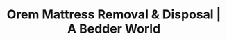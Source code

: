 ---
layout: location.njk
title: "Orem Mattress Removal & Disposal | A Bedder World"
description: "Professional mattress removal in Orem, Utah. Family-friendly specialists serving university students, tech families, and growing communities. Next-day service for Utah County's fifth-largest city."
permalink: "/mattress-removal/utah/provo/orem/"
city: "Orem"
state: "Utah"
stateAbbr: "UT"
stateSlug: "utah"
tier: 2
parentMetro: "provo"
coordinates: 
  lat: 40.2677
  lng: -111.6947
pricing:
  startingPrice: 115
  single: 115
  queen: 145
  king: 170
  boxSpring: 25
zipCodes: ["84057", "84058", "84097", "84604"]
neighborhoods: [
  {
    "name": "Orem North",
    "zipCodes": ["84057"]
  },
  {
    "name": "University Place", 
    "zipCodes": ["84058"]
  },
  {
    "name": "Geneva Heights",
    "zipCodes": ["84097"]
  },
  {
    "name": "Suncrest",
    "zipCodes": ["84097"]
  },
  {
    "name": "Cascade Neighborhood",
    "zipCodes": ["84057"]
  },
  {
    "name": "Sharon",
    "zipCodes": ["84604"]
  },
  {
    "name": "Hillcrest",
    "zipCodes": ["84604"]
  },
  {
    "name": "Stonewood",
    "zipCodes": ["84058"]
  },
  {
    "name": "Lakeridge",
    "zipCodes": ["84058"]
  },
  {
    "name": "Aspen Neighborhood",
    "zipCodes": ["84604"]
  }
]
nearbyCities: [
  {
    "name": "Provo",
    "slug": "provo", 
    "distance": 4,
    "isSuburb": false
  }
]
reviews:
  count: 134
  featured:
    - author: "Michael T."
      rating: 5
      text: "University area pickup was perfect timing between classes. Quick, professional, and priced right for students."
    - author: "Sarah & David L."
      rating: 5
      text: "Five kids meant five mattresses to replace. They handled our crazy schedule and got everything done in one trip. Lifesavers!"
    - author: "Jennifer M."
      rating: 4
      text: "Moved to Suncrest and needed our old king mattress gone before the new one arrived. Same-day service saved us."
    - author: "Ryan"
      rating: 5
      text: "Tech guy here - appreciate efficiency. Booked online, confirmed next day, done by noon. No hassles, fair price."
    - author: "Katie & Mark"
      rating: 5
      text: "Our apartment complex made disposal impossible. These guys navigated the parking and stairs like pros."
    - author: "Carlos R."
      rating: 4
      text: "Been putting this off for months. Finally called and wish I'd done it sooner. Much easier than trying to haul it myself."

pageContent:
  heroDescription: "Next-day mattress pickup throughout Orem, Utah. Professional removal for university families, tech professionals, and growing households. Over 1 million mattresses recycled nationwide - serving Utah County's family capital."

  aboutService: "A Bedder World transforms mattress disposal for Utah's fifth-largest city with professional removal service designed specifically for Orem's unique blend of university life, tech innovation, and family growth. While other cities struggle with municipal limitations, Orem residents face the additional challenge of NO municipal mattress pickup whatsoever - forcing residents to navigate North Pointe transfer station fees, weekend-only hours, and personal transportation requirements that conflict with busy university schedules and family obligations. Our next-day pickup service eliminates the frustration of loading mattresses into inadequate vehicles, waiting for transfer station availability, and paying disposal fees on top of transportation costs. We've mastered Orem's distinctive logistics challenges: navigating high-density apartment complexes near UVU, coordinating around student move-out cycles, accessing mountain-view neighborhoods like Suncrest with narrow winding roads, and serving tech professionals who value efficient, hassle-free solutions. From University Place shopping district to Geneva Heights mountain communities, our specialized equipment handles any mattress size and access challenge while our flat-rate pricing covers complete removal regardless of location difficulty or mattress condition. With over 1 million mattresses recycled nationwide, we provide the reliable, family-friendly service that honors Orem's reputation as 'Family City USA' while supporting the environmental responsibility expected by residents who chose this community for its proximity to both educational opportunity and outdoor recreation."

  serviceAreasIntro: "Professional mattress pickup throughout Orem's university districts, family neighborhoods, and mountain communities:"

  regulationsCompliance: "Orem residents face unique disposal challenges with municipal services through Waste Management that exclude mattress pickup entirely, requiring personal transport to North Pointe Solid Waste transfer station with weekend-only hours 8AM-4PM Saturday, 12PM-4PM Sunday that conflict with Utah County's busiest family and student schedules, plus disposal fees of $15-18 per mattress that accumulate for growing households in this family-focused community of 97,883 residents. The current system's limitations particularly challenge Orem's distinctive population including 45% of households with children under 18 requiring frequent furniture upgrades, university students managing semester move-outs without adequate transportation, tech professionals working innovative schedules that don't align with weekend-only facility hours, and young families (median age 26.5) juggling multiple children's needs with disposal logistics. These constraints create significant difficulties for Orem's unique community managing student housing transitions, apartment complex disposal restrictions affecting 21.83% of residents in large complexes, and the practical needs of Utah County's most family-oriented city where convenience matters more than DIY solutions. Our professional service eliminates these municipal limitations with next-day availability that bypasses weekend-only transfer station schedules, door-to-door convenience that serves busy families and students, flexible timing that accommodates diverse work and school schedules, and reliable disposal that matches the efficiency standards expected in Utah's premier family-and-innovation community."

  environmentalImpact: "Our Orem service diverts 85% of mattress materials from North Pointe transfer station and regional landfills through certified Utah recycling networks, supporting environmental stewardship that aligns with this educated community's commitment to sustainable innovation and the conservation values that complement Orem's proximity to Utah Lake recreation and Wasatch Mountain wilderness areas. After serving university families, tech professionals, student housing communities, and mountain neighborhood residents throughout Orem, we've recycled 12,100 mattresses (484,000 pounds) contributing to Utah County's waste reduction initiatives and supporting the environmental responsibility expected by residents who value both educational excellence and outdoor recreation access. This regional processing reduces transportation emissions while supporting Utah's circular economy including steel reclamation for manufacturing, foam reprocessing for furniture production, and textile recovery serving the area's innovation-and-family-based economy from technology development to educational services, maintaining the environmental stewardship that helps Orem maintain its reputation as a responsible family community that balances rapid growth with conservation of the natural resources and recreational access that define life in Utah County's premier family-and-university destination."

  howItWorksScheduling: "Family-and-student-friendly scheduling designed for Orem's unique blend of university life, tech innovation, and family growth patterns. We coordinate around semester schedules, family routines, tech work demands, and the practical service expectations of Utah County's most family-focused community."

  howItWorksService: "Our team specializes in Orem's distinctive combination of educational excellence and family values. We accommodate student move-out timelines seamlessly, handle apartment complex access challenges professionally, coordinate around busy family schedules reliably, navigate mountain neighborhood access respectfully, and deliver the quality service that honors both the innovation standards and family-focused values that define life in Utah's premier family-and-university community."

  howItWorksDisposal: "Licensed transport to certified Utah recycling facilities where materials support regional sustainability programs and environmental standards that reflect both family community values and the conservation heritage of residents who chose Orem for its proximity to Utah Lake recreation and Wasatch Mountain wilderness. Steel springs and foam components contribute to the regional circular economy while supporting Orem's role as Utah County's family capital, maintaining the environmental stewardship that helped this community earn its 'Family City USA' designation and become a model for sustainable growth that balances educational opportunity with family housing needs and conservation of the recreational resources that make Orem a premier Utah County destination."

  sidebarStats:
    mattressesRemoved: "12100"

faqs:
  - question: "How quickly can you remove my mattress in Orem?"
    answer: "We provide next-day pickup throughout Orem including University Place, Geneva Heights, Suncrest, Orem North, and all neighborhoods from student housing districts to mountain communities. Flexible scheduling accommodates family schedules, university timing, and tech work demands."
    
  - question: "Do you work with university students and student housing?"
    answer: "Absolutely. We understand semester move-out cycles, student budget constraints, and apartment complex requirements throughout Orem's university district. We coordinate with UVU students and provide flexible scheduling around academic calendars and limited student transportation."
    
  - question: "Can you handle mountain neighborhood access like Suncrest?"
    answer: "Yes, we have extensive experience with Orem's diverse terrain from flat university areas to winding mountain neighborhoods. Our equipment navigates narrow mountain roads, steep driveways, and the access challenges of hillside communities with specialized vehicles and techniques."
    
  - question: "What's included in your Orem mattress removal service?"
    answer: "Complete service includes pickup from family homes, student apartments, tech district housing, mountain neighborhoods, and business locations. We handle university schedule coordination, family timing accommodations, apartment complex requirements, and eco-friendly recycling through certified Utah facilities."
    
  - question: "Do you serve both student areas and family neighborhoods equally?"
    answer: "Definitely. We work throughout Orem from high-density student housing near UVU to established family neighborhoods like Geneva Heights and mountain communities like Suncrest. Our service adapts to both student needs and family requirements with equal professionalism."
    
  - question: "How do you handle Orem's lack of municipal mattress pickup?"
    answer: "We work independently of Waste Management's exclusions and North Pointe transfer station weekend-only hours. No need to rent trucks, pay disposal fees, or coordinate with limited facility schedules. We handle everything with our own licensed disposal process that accommodates busy family and student schedules."
    
  - question: "Can you work around university schedules and family routines?"
    answer: "Yes, we specialize in Orem's unique blend of academic calendars and family life including semester move-outs, school schedules, tech work timing, and the busy routines of Utah County's most family-oriented community. We provide flexible service timing that works around both educational and family needs."
    
  - question: "What happens to mattresses after pickup in Orem?"
    answer: "Mattresses go to certified Utah recycling facilities where 85% of materials including steel springs, foam, and fabric are separated for reuse. This supports the environmental responsibility expected by Orem residents who value both family community living and conservation stewardship, contributing to Utah County's sustainability initiatives and the responsible resource management that helps Orem maintain its reputation as Utah's premier family community while balancing educational excellence with environmental protection of Utah Lake and Wasatch Mountain resources that define this distinctive Utah County destination where family values meet educational opportunity and environmental accountability."
---